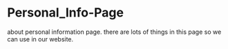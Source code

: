 # Personal_Info-Page
about personal information page.
there are lots of things in this page so we can use in our website.
